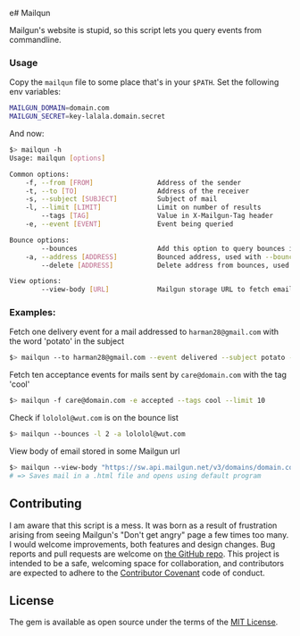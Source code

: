 e# Mailqun

Mailgun's website is stupid, so this script lets you query events from commandline.

### Usage
Copy the `mailqun` file to some place that's in your `$PATH`. Set the following env variables:
``` sh
MAILGUN_DOMAIN=domain.com
MAILGUN_SECRET=key-lalala.domain.secret
```

And now:
``` sh
$> mailqun -h
Usage: mailqun [options]

Common options:
    -f, --from [FROM]                Address of the sender
    -t, --to [TO]                    Address of the receiver
    -s, --subject [SUBJECT]          Subject of mail
    -l, --limit [LIMIT]              Limit on number of results
        --tags [TAG]                 Value in X-Mailgun-Tag header
    -e, --event [EVENT]              Event being queried

Bounce options:
        --bounces                    Add this option to query bounces instead of events
    -a, --address [ADDRESS]          Bounced address, used with --bounces
        --delete [ADDRESS]           Delete address from bounces, used with --bounces

View options:
        --view-body [URL]            Mailgun storage URL to fetch email body from
```

### Examples:
Fetch one delivery event for a mail addressed to `harman28@gmail.com` with the word 'potato' in the subject
``` sh
$> mailqun --to harman28@gmail.com --event delivered --subject potato --limit 1
```

Fetch ten acceptance events for mails sent by `care@domain.com` with the tag 'cool'
``` sh
$> mailqun -f care@domain.com -e accepted --tags cool --limit 10
```

Check if `lololol@wut.com` is on the bounce list
```sh
$> mailqun --bounces -l 2 -a lololol@wut.com
```

View body of email stored in some Mailgun url
```sh
$> mailqun --view-body "https://sw.api.mailgun.net/v3/domains/domain.com/messages/uglyhash"
# => Saves mail in a .html file and opens using default program
```

## Contributing

I am aware that this script is a mess. It was born as a result of frustration arising from seeing Mailgun's "Don't get angry" page a few times too many. I would welcome improvements, both features and design changes. Bug reports and pull requests are welcome on [the GitHub repo](https://github.com/harman28/mailqun).
This project is intended to be a safe, welcoming space for collaboration, and contributors are expected to adhere to the [Contributor Covenant](contributor-covenant.org) code of conduct.


## License

The gem is available as open source under the terms of the [MIT License](http://opensource.org/licenses/MIT).
